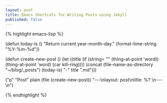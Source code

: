 ```yaml
---
layout: post
title: Emacs Shortcuts for Writing Posts using Jekyll
published: false
---
```



{% highlight emacs-lisp %}

(defun today-is ()
  "Return current year-month-day."
  (format-time-string "%Y-%m-%d"))

(defun create-new-post ()
  (let ((title
	 (if (string= "" (thing-at-point 'word))
	     (thing-at-point 'word) (car kill-ring))))
    (concat (file-name-as-directory "~/blog/_posts")
	(today-is) "-" title ".md")))

("p" "Post" plain (file  (create-new-post)) 
             "---\nlayout: post\ntitle: %? \n---\n")
	    
{% endhighlight %}



